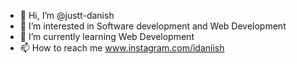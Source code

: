 - 👋 Hi, I’m @justt-danish
- 👀 I’m interested in Software development and Web Development 
- 🌱 I’m currently learning Web Development
- 📫 How to reach me www.instagram.com/idaniish
